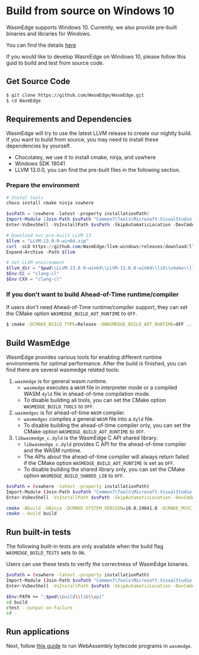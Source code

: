 # Build from source on Windows 10

WasmEdge supports Windows 10. Currently, we also provide pre-built binaries and libraries for Windows.

You can find the details [here](https://github.com/WasmEdge/WasmEdge/blob/master/.github/workflows/build.yml#L266-L322)

If you would like to develop WasmEdge on Windows 10, please follow this guid to build and test from source code.

## Get Source Code

```bash
$ git clone https://github.com/WasmEdge/WasmEdge.git
$ cd WasmEdge
```

## Requirements and Dependencies

WasmEdge will try to use the latest LLVM release to create our nightly build. 
If you want to build from source, you may need to install these dependencies 
by yourself.

- Chocolatey, we use it to install cmake, ninja, and vswhere
- Windows SDK 19041
- LLVM 13.0.0, you can find the pre-built files in the following section.

### Prepare the environment

```powershell
# Instal tools
choco install cmake ninja vswhere

$vsPath = (vswhere -latest -property installationPath)
Import-Module (Join-Path $vsPath "Common7\Tools\Microsoft.VisualStudio.DevShell.dll")
Enter-VsDevShell -VsInstallPath $vsPath -SkipAutomaticLocation -DevCmdArguments "-arch=x64 -host_arch=x64 -winsdk=10.0.19041.0"

# Download our pre-built LLVM 13
$llvm = "LLVM-13.0.0-win64.zip"
curl -sLO https://github.com/WasmEdge/llvm-windows/releases/download/llvmorg-13.0.0/LLVM-13.0.0-win64.zip -o $llvm
Expand-Archive -Path $llvm

# Set LLVM environment
$llvm_dir = "$pwd\\LLVM-13.0.0-win64\\LLVM-13.0.0-win64\\lib\\cmake\\llvm"
$Env:CC = "clang-cl"
$Env:CXX = "clang-cl"
```

### If you don't want to build Ahead-of-Time runtime/compiler

If users don't need Ahead-of-Time runtime/compiler support, they can set the CMake option `WASMEDGE_BUILD_AOT_RUNTIME` to `OFF`.

```bash
$ cmake -DCMAKE_BUILD_TYPE=Release -DWASMEDGE_BUILD_AOT_RUNTIME=OFF ..
```

## Build WasmEdge

WasmEdge provides various tools for enabling different runtime environments for optimal performance.
After the build is finished, you can find there are several wasmedge related tools:

1. `wasmedge` is for general wasm runtime.
	* `wasmedge` executes a `WASM` file in interpreter mode or a compiled WASM `dyld` file in ahead-of-time compilation mode.
	* To disable building all tools, you can set the CMake option `WASMEDGE_BUILD_TOOLS` to `OFF`.
2. `wasmedgec` is for ahead-of-time `WASM` compiler.
	* `wasmedgec` compiles a general `WASM` file into a `dyld` file.
	* To disable building the ahead-of-time compiler only, you can set the CMake option `WASMEDGE_BUILD_AOT_RUNTIME` to `OFF`.
3. `libwasmedge_c.dyld` is the WasmEdge C API shared library.
	* `libwasmedge_c.dyld` provides C API for the ahead-of-time compiler and the WASM runtime.
	* The APIs about the ahead-of-time compiler will always return failed if the CMake option `WASMEDGE_BUILD_AOT_RUNTIME` is set as `OFF`.
	* To disable building the shared library only, you can set the CMake option `WASMEDGE_BUILD_SHARED_LIB` to `OFF`.

```bash
$vsPath = (vswhere -latest -property installationPath)
Import-Module (Join-Path $vsPath "Common7\Tools\Microsoft.VisualStudio.DevShell.dll")
Enter-VsDevShell -VsInstallPath $vsPath -SkipAutomaticLocation -DevCmdArguments "-arch=x64 -host_arch=x64 -winsdk=10.0.19041.0"

cmake -Bbuild -GNinja -DCMAKE_SYSTEM_VERSION=10.0.19041.0 -DCMAKE_MSVC_RUNTIME_LIBRARY=MultiThreadedDLL "-DLLVM_DIR=$llvm_dir" -DWASMEDGE_BUILD_TESTS=ON -DWASMEDGE_BUILD_PACKAGE="ZIP" .
cmake --build build
```

## Run built-in tests

The following built-in tests are only available when the build flag `WASMEDGE_BUILD_TESTS` sets to `ON`.

Users can use these tests to verify the correctness of WasmEdge binaries.

```bash
$vsPath = (vswhere -latest -property installationPath)
Import-Module (Join-Path $vsPath "Common7\Tools\Microsoft.VisualStudio.DevShell.dll")
Enter-VsDevShell -VsInstallPath $vsPath -SkipAutomaticLocation -DevCmdArguments "-arch=x64 -host_arch=x64 -winsdk=10.0.19041.0"

$Env:PATH += ";$pwd\\build\\lib\\api"
cd build
ctest --output-on-failure
cd -
```

## Run applications

Next, follow [this guide](run.md) to run WebAssembly bytecode programs in `wasmedge`.

